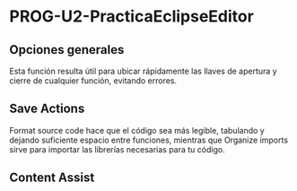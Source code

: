 # PROG-U2-PracticaEclipseEditor
## Opciones generales
Esta función resulta útil para ubicar rápidamente las llaves de apertura y cierre de cualquier función, evitando errores.  
## Save Actions
Format source code hace que el código sea más legible, tabulando y dejando suficiente espacio entre funciones, mientras que Organize imports sirve para importar las librerías necesarias para tu código.
## Content Assist
